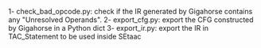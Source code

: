 1- check_bad_opcode.py: check if the IR generated by Gigahorse contains any "Unresolved Operands".
2- export_cfg.py: export the CFG constructed by Gigahorse in a Python dict
3- export_ir.py: export the IR in TAC_Statement to be used inside SEtaac
